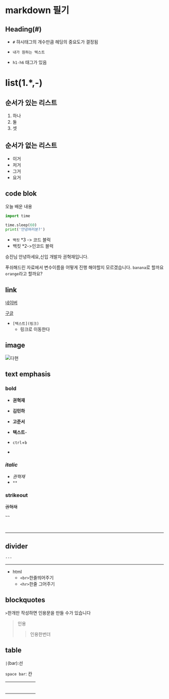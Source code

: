 # markdown 필기

## Heading(#)

- `#` 햐시태그의 개수만큼 헤딩의 중요도가 결정됨

- `내가 원하는 텍스트`

- `h1-h6` 태그가 있음





# list(1.*,-)

## 순서가 있는 리스트

1. 하나
2. 둘
3. 셋



## 순서가 없는  리스트

- 이거
- 저거
- 그거
- 요거



## code blok

오늘 배운 내용 

``` python
import time

time.sleep(60)
print('안녕여러분?')
```

- `백킷` *3 -> 코드 블럭
- 백킷 *2->인코드 블럭

승진님 안녕하세요,신입 개발자 권혁재입니다.

푸쉬해드린 자료에서 변수이름을 어떻게 진행 해야할지 모르겠습니다. `banana`로 할까요 `orange`라고 할까요? 



## link

[네이버](https://www.naver.com)

[구글](https://www.google.com)

- `[텍스트](링크)`
  - 링크로 이동한다







## image

![다현](https://image.ytn.co.kr/general/jpg/2020/0602/202006021019208430_t.jpg)





## text emphasis

### bold

- **권혁재**
- **김민하**
- **고준서**

- __텍스트__-
- `ctrl`+`b`
- 

### *italic*

- *권혁재*
- `**`

### strikeout

~~권혁재~~

`~~`

<br>

<hr>



## divider

`---`

---

- html
  - `<br>`한줄띄어주기
  - `<hr>`한줄 그어주기



## blockquotes

`>`한개만 작성하면 인용문을 만들 수가 있습니다 

> 인용
>
> > 인용한번더



## table

`|`(bar):선

`space bar`: 칸

|      |      |      |      |      |      |
| ---- | ---- | ---- | ---- | ---- | ---- |
|      |      |      |      |      |      |
|      |      |      |      |      |      |
|      |      |      |      |      |      |
|      |      |      |      |      |      |
|      |      |      |      |      |      |
|      |      |      |      |      |      |



